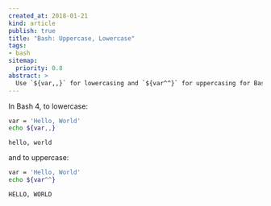 ```yaml
---
created_at: 2018-01-21
kind: article
publish: true
title: "Bash: Uppercase, Lowercase"
tags:
- bash
sitemap:
  priority: 0.8
abstract: >
  Use `${var,,}` for lowercasing and `${var^^}` for uppercasing for Bash 4+
---
```


In Bash 4, to lowercase:

```bash
var = 'Hello, World'
echo ${var,,}
```
```
hello, world
```

and to uppercase:

```bash
var = 'Hello, World'
echo ${var^^}
```
```
HELLO, WORLD
```
